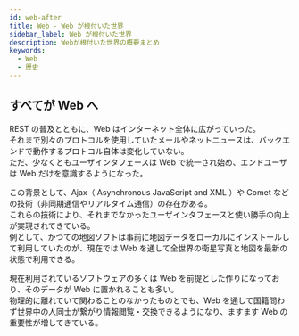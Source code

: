 ```yaml
---
id: web-after
title: Web - Web が根付いた世界
sidebar_label: Web が根付いた世界
description: Webが根付いた世界の概要まとめ
keywords:
  - Web
  - 歴史
---
```


## すべてが Web へ
REST の普及とともに、Web はインターネット全体に広がっていった。  
それまで別々のプロトコルを使用していたメールやネットニュースは、バックエンドで動作するプロトコル自体は変化していない。  
ただ、少なくともユーザインタフェースは Web で統一され始め、エンドユーザは Web だけを意識するようになった。

この背景として、Ajax（ Asynchronous JavaScript and XML ）や Comet などの技術（非同期通信やリアルタイム通信）の存在がある。  
これらの技術により、それまでなかったユーザインタフェースと使い勝手の向上が実現されてきている。  
例として、かつての地図ソフトは事前に地図データをローカルにインストールして利用していたのが、現在では Web を通して全世界の衛星写真と地図を最新の状態で利用できる。

現在利用されているソフトウェアの多くは Web を前提とした作りになっており、そのデータが Web に置かれることも多い。  
物理的に離れていて関わることのなかったものとでも、Web を通して国籍問わず世界中の人同士が繋がり情報閲覧・交換できるようになり、ますます Web の重要性が増してきている。